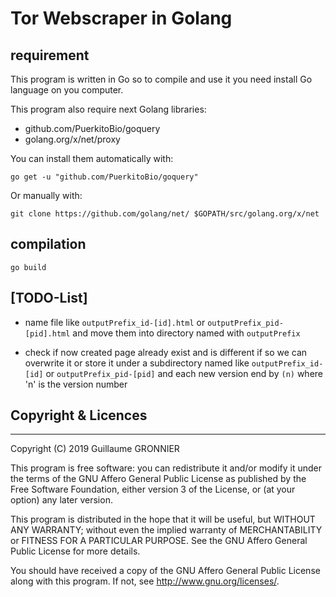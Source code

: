 # Tor Webscraper in Golang

## requirement

This program is written in Go so to compile and use it you need install Go language on you computer.

This program also require next Golang libraries:
 - github.com/PuerkitoBio/goquery
 - golang.org/x/net/proxy
 
You can install them automatically with:

	go get -u "github.com/PuerkitoBio/goquery"

Or manually with:

	git clone https://github.com/golang/net/ $GOPATH/src/golang.org/x/net
	
## compilation

	go build

## [TODO-List]

 - name file like `outputPrefix_id-[id].html` or `outputPrefix_pid-[pid].html` and move them into directory named with `outputPrefix`


 - check if now created page already exist and is different if so we can overwrite it or store it under a subdirectory named like `outputPrefix_id-[id]` or `outputPrefix_pid-[pid]` and each new version end by `(n)` where 'n' is the version number

 
## Copyright & Licences

----------------------------------------
Copyright (C) 2019  Guillaume GRONNIER

This program is free software: you can redistribute it and/or modify
it under the terms of the GNU Affero General Public License as published
by the Free Software Foundation, either version 3 of the License, or
(at your option) any later version.

This program is distributed in the hope that it will be useful,
but WITHOUT ANY WARRANTY; without even the implied warranty of
MERCHANTABILITY or FITNESS FOR A PARTICULAR PURPOSE.  See the
GNU Affero General Public License for more details.

You should have received a copy of the GNU Affero General Public License
along with this program.  If not, see <http://www.gnu.org/licenses/>.